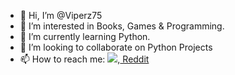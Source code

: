 - 👋 Hi, I’m @Viperz75
- 👀 I’m interested in Books, Games & Programming.
- 🌱 I’m currently learning Python.
- 💞️ I’m looking to collaborate on Python Projects
- 📫 How to reach me: <a href="https://www.facebook.com/niazmahmud.akash.7/"><img src="https://img.icons8.com/bubbles/50/000000/facebook-new.png"/></a>,<a href="https://www.reddit.com/user/Viperz75"> Reddit</a>

<!---
Viperz75/Viperz75 is a ✨ special ✨ repository because its `README.md` (this file) appears on your GitHub profile.
You can click the Preview link to take a look at your changes.
--->
